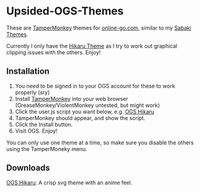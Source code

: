 # Upsided-OGS-Themes
 
These are [TamperMonkey](https://www.tampermonkey.net/) themes for [online-go.com](https://online-go.com), similar to my [Sabaki Themes](https://github.com/upsided/upsided-sabaki-themes/).

Currently I only have the [Hikaru Theme](https://raw.githubusercontent.com/upsided/Upsided-OGS-Themes/main/ogs-hikaru/ogs-hikaru.user.js) as I try to work out graphical clipping issues with the others. Enjoy!

## Installation

1. You need to be signed in to your OGS account for these to work properly (sry)
2. Install [TamperMonkey](https://www.tampermonkey.net/) into your web browser (GreaseMonkey/ViolentMonkey untested, but might work)
3. Click the user.js script you want below, e.g. <a href="https://raw.githubusercontent.com/upsided/Upsided-OGS-Themes/main/ogs-hikaru/ogs-hikaru.user.js" target="_blank">OGS Hikaru</a> 
4. TamperMonkey should appear, and show the script.
5. Click the Install button.
6. Visit OGS. Enjoy!

You can only use one theme at a time, so make sure you disable the others using the TamperMoneky menu.

## Downloads

<a href="https://raw.githubusercontent.com/upsided/Upsided-OGS-Themes/main/ogs-hikaru/ogs-hikaru.user.js" target="_blank">OGS Hikaru</a>: A crisp svg theme with an anime feel.